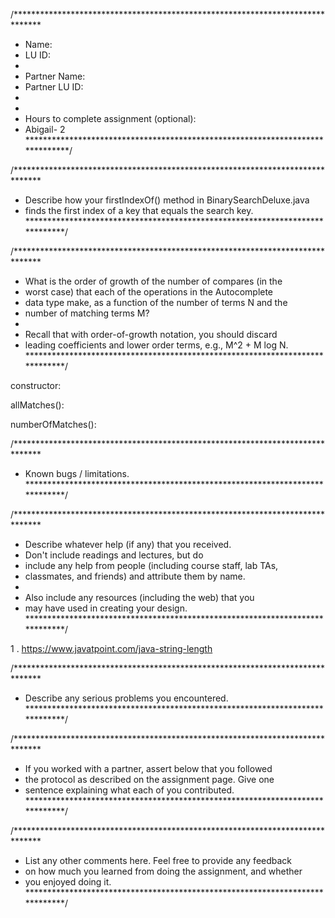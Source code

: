 /******************************************************************************
 *  Name:       
 *  LU ID:  
 *
 *  Partner Name:       
 *  Partner LU ID:      
 *  
 *
 *  Hours to complete assignment (optional):
 * Abigail- 2
 ******************************************************************************/


/******************************************************************************
 *  Describe how your firstIndexOf() method in BinarySearchDeluxe.java
 *  finds the first index of a key that equals the search key.
 *****************************************************************************/




/******************************************************************************
 *  What is the order of growth of the number of compares (in the
 *  worst case) that each of the operations in the Autocomplete
 *  data type make, as a function of the number of terms N and the
 *  number of matching terms M?
 *
 *  Recall that with order-of-growth notation, you should discard
 *  leading coefficients and lower order terms, e.g., M^2 + M log N.
 *****************************************************************************/

constructor:  


allMatches():



numberOfMatches():




/******************************************************************************
 *  Known bugs / limitations.
 *****************************************************************************/


/******************************************************************************
 *  Describe whatever help (if any) that you received.
 *  Don't include readings and lectures, but do
 *  include any help from people (including course staff, lab TAs,
 *  classmates, and friends) and attribute them by name.
 *
 *  Also include any resources (including the web) that you 
 *  may have used in creating your design.
 *****************************************************************************/

1 . https://www.javatpoint.com/java-string-length





/******************************************************************************
 *  Describe any serious problems you encountered.                    
 *****************************************************************************/


/******************************************************************************
 *  If you worked with a partner, assert below that you followed
 *  the protocol as described on the assignment page. Give one
 *  sentence explaining what each of you contributed.
 *****************************************************************************/







/******************************************************************************
 *  List any other comments here. Feel free to provide any feedback   
 *  on how much you learned from doing the assignment, and whether    
 *  you enjoyed doing it.                                             
 *****************************************************************************/
  


